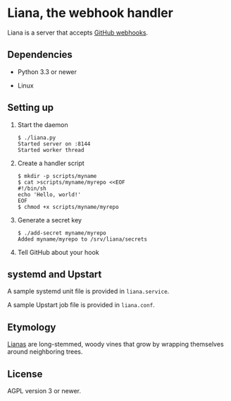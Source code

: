 # Liana, the webhook handler

Liana is a server that accepts [GitHub webhooks].

[GitHub webhooks]: https://developer.github.com/webhooks/


## Dependencies

+ Python 3.3 or newer

+ Linux


## Setting up

1.  Start the daemon

        $ ./liana.py
        Started server on :8144
        Started worker thread

2.  Create a handler script

        $ mkdir -p scripts/myname
        $ cat >scripts/myname/myrepo <<EOF
        #!/bin/sh
        echo 'Hello, world!'
        EOF
        $ chmod +x scripts/myname/myrepo

3.  Generate a secret key

        $ ./add-secret myname/myrepo
        Added myname/myrepo to /srv/liana/secrets

4.  Tell GitHub about your hook


## systemd and Upstart

A sample systemd unit file is provided in `liana.service`.

A sample Upstart job file is provided in `liana.conf`.


## Etymology

[Lianas] are long-stemmed, woody vines that grow by wrapping themselves
around neighboring trees.

[Lianas]: https://en.wikipedia.org/wiki/Liana


## License

AGPL version 3 or newer.
